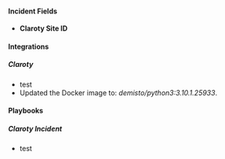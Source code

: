 
#### Incident Fields
- **Claroty Site ID**

#### Integrations
##### Claroty
- test
- Updated the Docker image to: *demisto/python3:3.10.1.25933*.

#### Playbooks
##### Claroty Incident
- test
